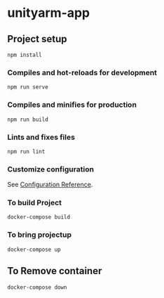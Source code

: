 # unityarm-app

## Project setup
```
npm install
```

### Compiles and hot-reloads for development
```
npm run serve
```

### Compiles and minifies for production
```
npm run build
```

### Lints and fixes files
```
npm run lint
```

### Customize configuration
See [Configuration Reference](https://cli.vuejs.org/config/).

### To build Project
```
docker-compose build
```

### To bring projectup 
```
docker-compose up 
```

## To Remove container
```
docker-compose down
```